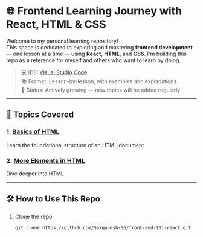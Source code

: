 # 🌐 Frontend Learning Journey with React, HTML & CSS

Welcome to my personal learning repository!  
This space is dedicated to exploring and mastering **frontend development** — one lesson at a time — using **React**, **HTML**, and **CSS**. I'm building this repo as a reference for myself and others who want to learn by doing.

> 💻 IDE: [Visual Studio Code](https://code.visualstudio.com/)  
> 📚 Format: Lesson-by-lesson, with examples and explanations  
> 🚧 Status: Actively growing — new topics will be added regularly

---

## 📘 Topics Covered

### 1. [Basics of HTML](./01-basics-of-html/)
Learn the foundational structure of an HTML document

### 2. [More Elements in HTML](./02-more-html-elements/)
Dive deeper into HTML

---

## 🛠️ How to Use This Repo

1. Clone the repo:
   ```bash
   git clone https://github.com/Saiganesh-SG/front-end-101-react.git

